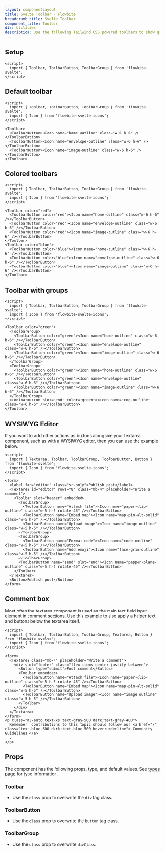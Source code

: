 ```yaml
---
layout: componentLayout
title: Svelte Toolbar - Flowbite
breadcrumb_title: Svelte Toolbar
component_title: Toolbar
dir: Utilities
description: Use the following Tailwind CSS powered toolbars to show groups of tool buttons
---
```


<script>
  import { TableProp, TableDefaultRow, GitHubSourceList  } from '../../utils'
  import { Toolbar, ToolbarButton, ToolbarGroup, Avatar, Button, Textarea, Heading, A } from '$lib'
  import { props as items1 } from '../../props/Toolbar.json'
  import { props as items2 } from '../../props/ToolbarButton.json'
  import { props as items3 } from '../../props/ToolbarGroup.json'
</script>

## Setup

```svelte example hideOutput
<script>
  import { Toolbar, ToolbarButton, ToolbarGroup } from 'flowbite-svelte';
</script>
```

## Default toolbar

```svelte example
<script>
  import { Toolbar, ToolbarButton, ToolbarGroup } from 'flowbite-svelte';
  import { Icon } from 'flowbite-svelte-icons';
</script>

<Toolbar>
  <ToolbarButton><Icon name="home-outline" class="w-6 h-6" /></ToolbarButton>
  <ToolbarButton><Icon name="envelope-outline" class="w-6 h-6" /></ToolbarButton>
  <ToolbarButton><Icon name="image-outline" class="w-6 h-6" /></ToolbarButton>
</Toolbar>
```

## Colored toolbars

```svelte example class="space-y-4"
<script>
  import { Toolbar, ToolbarButton, ToolbarGroup } from 'flowbite-svelte';
  import { Icon } from 'flowbite-svelte-icons';
</script>

<Toolbar color="red">
  <ToolbarButton color="red"><Icon name="home-outline" class="w-6 h-6" /></ToolbarButton>
  <ToolbarButton color="red"><Icon name="envelope-outline" class="w-6 h-6" /></ToolbarButton>
  <ToolbarButton color="red"><Icon name="image-outline" class="w-6 h-6" /></ToolbarButton>
</Toolbar>
<Toolbar color="blue">
  <ToolbarButton color="blue"><Icon name="home-outline" class="w-6 h-6" /></ToolbarButton>
  <ToolbarButton color="blue"><Icon name="envelope-outline" class="w-6 h-6" /></ToolbarButton>
  <ToolbarButton color="blue"><Icon name="image-outline" class="w-6 h-6" /></ToolbarButton>
</Toolbar>
```

## Toolbar with groups

```svelte example
<script>
  import { Toolbar, ToolbarButton, ToolbarGroup } from 'flowbite-svelte';
  import { Icon } from 'flowbite-svelte-icons';
</script>

<Toolbar color="green">
  <ToolbarGroup>
    <ToolbarButton color="green"><Icon name="home-outline" class="w-6 h-6" /></ToolbarButton>
    <ToolbarButton color="green"><Icon name="envelope-outline" class="w-6 h-6" /></ToolbarButton>
    <ToolbarButton color="green"><Icon name="image-outline" class="w-6 h-6" /></ToolbarButton>
  </ToolbarGroup>
  <ToolbarGroup>
    <ToolbarButton color="green"><Icon name="home-outline" class="w-6 h-6" /></ToolbarButton>
    <ToolbarButton color="green"><Icon name="envelope-outline" class="w-6 h-6" /></ToolbarButton>
    <ToolbarButton color="green"><Icon name="image-outline" class="w-6 h-6" /></ToolbarButton>
  </ToolbarGroup>
  <ToolbarButton slot="end" color="green"><Icon name="cog-outline" class="w-6 h-6" /></ToolbarButton>
</Toolbar>
```

## WYSIWYG Editor

If you want to add other actions as buttons alongside your textarea component, such as with a WYSIWYG editor, then you can use the example below.

```svelte example
<script>
  import { Textarea, Toolbar, ToolbarGroup, ToolbarButton, Button } from 'flowbite-svelte';
  import { Icon } from 'flowbite-svelte-icons';
</script>

<form>
  <label for="editor" class="sr-only">Publish post</label>
  <Textarea id="editor" rows="8" class="mb-4" placeholder="Write a comment">
    <Toolbar slot="header" embedded>
      <ToolbarGroup>
        <ToolbarButton name="Attach file"><Icon name="paper-clip-outline" class="w-5 h-5 rotate-45" /></ToolbarButton>
        <ToolbarButton name="Embed map"><Icon name="map-pin-alt-solid" class="w-5 h-5" /></ToolbarButton>
        <ToolbarButton name="Upload image"><Icon name="image-outline" class="w-5 h-5" /></ToolbarButton>
      </ToolbarGroup>
      <ToolbarGroup>
        <ToolbarButton name="Format code"><Icon name="code-outline" class="w-5 h-5" /></ToolbarButton>
        <ToolbarButton name="Add emoji"><Icon name="face-grin-outline" class="w-5 h-5" /></ToolbarButton>
      </ToolbarGroup>
      <ToolbarButton name="send" slot="end"><Icon name="papper-plane-outline" class="w-5 h-5 rotate-45" /></ToolbarButton>
    </Toolbar>
  </Textarea>
  <Button>Publish post</Button>
</form>
```

## Comment box

Most often the textarea component is used as the main text field input element in comment sections. Use this example to also apply a helper text and buttons below the textarea itself.

```svelte example class="space-y-4"
<script>
  import { Toolbar, ToolbarButton, ToolbarGroup, Textarea, Button } from 'flowbite-svelte';
  import { Icon } from 'flowbite-svelte-icons';
</script>

<form>
  <Textarea class="mb-4" placeholder="Write a comment">
    <div slot="footer" class="flex items-center justify-between">
      <Button type="submit">Post comment</Button>
      <Toolbar embedded>
        <ToolbarButton name="Attach file"><Icon name="paper-clip-outline" class="w-5 h-5 rotate-45" /></ToolbarButton>
        <ToolbarButton name="Embed map"><Icon name="map-pin-alt-solid" class="w-5 h-5" /></ToolbarButton>
        <ToolbarButton name="Upload image"><Icon name="image-outline" class="w-5 h-5" /></ToolbarButton>
      </Toolbar>
    </div>
  </Textarea>
</form>
<p class="ml-auto text-xs text-gray-500 dark:text-gray-400">
  Remember, contributions to this topic should follow our <a href="/" class="text-blue-600 dark:text-blue-500 hover:underline"> Community Guidelines </a>
  .
</p>
```

## Props

The component has the following props, type, and default values. See [types page](/docs/pages/typescript) for type information.

### Toolbar

- Use the `class` prop to overwrite the `div` tag class.

<TableProp>
  <TableDefaultRow items={items1} rowState='hover' />
</TableProp>

### ToolbarButton

- Use the `class` prop to overwrite the `button` tag class.

<TableProp>
  <TableDefaultRow items={items2} rowState='hover' />
</TableProp>

### ToolbarGroup

- Use the `class` prop to overwrite `divClass`.

<TableProp>
  <TableDefaultRow items={items3} rowState='hover' />
</TableProp>
